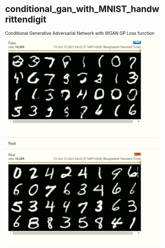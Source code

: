 # conditional_gan_with_MNIST_handwrittendigit
Conditional Generative Adversarial Network with WGAN GP Loss function 
![Sample Output](sample.JPG)
